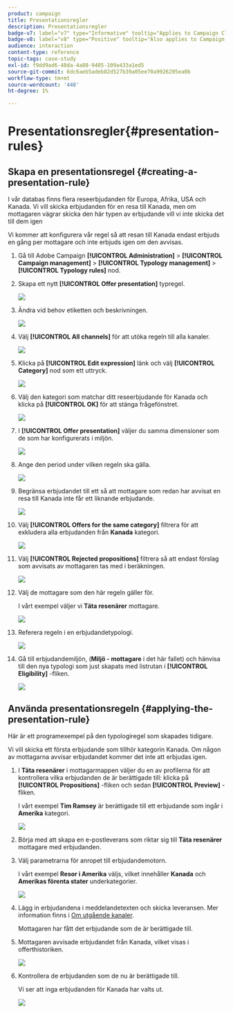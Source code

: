 ```yaml
---
product: campaign
title: Presentationsregler
description: Presentationsregler
badge-v7: label="v7" type="Informative" tooltip="Applies to Campaign Classic v7"
badge-v8: label="v8" type="Positive" tooltip="Also applies to Campaign v8"
audience: interaction
content-type: reference
topic-tags: case-study
exl-id: f9dd9ad6-48da-4a80-9405-109a433a1ed5
source-git-commit: 6dc6aeb5adeb82d527b39a05ee70a9926205ea0b
workflow-type: tm+mt
source-wordcount: '448'
ht-degree: 1%

---
```


# Presentationsregler{#presentation-rules}



## Skapa en presentationsregel {#creating-a-presentation-rule}

I vår databas finns flera reseerbjudanden för Europa, Afrika, USA och Kanada. Vi vill skicka erbjudanden för en resa till Kanada, men om mottagaren vägrar skicka den här typen av erbjudande vill vi inte skicka det till dem igen

Vi kommer att konfigurera vår regel så att resan till Kanada endast erbjuds en gång per mottagare och inte erbjuds igen om den avvisas.

1. Gå till Adobe Campaign **[!UICONTROL Administration]** > **[!UICONTROL Campaign management]** > **[!UICONTROL Typology management]** > **[!UICONTROL Typology rules]** nod.
1. Skapa ett nytt **[!UICONTROL Offer presentation]** typregel.

   ![](assets/offer_typology_example_001.png)

1. Ändra vid behov etiketten och beskrivningen.

   ![](assets/offer_typology_example_002.png)

1. Välj **[!UICONTROL All channels]** för att utöka regeln till alla kanaler.

   ![](assets/offer_typology_example_003.png)

1. Klicka på **[!UICONTROL Edit expression]** länk och välj **[!UICONTROL Category]** nod som ett uttryck.

   ![](assets/offer_typology_example_004.png)

1. Välj den kategori som matchar ditt reseerbjudande för Kanada och klicka på **[!UICONTROL OK]** för att stänga frågefönstret.

   ![](assets/offer_typology_example_005.png)

1. I **[!UICONTROL Offer presentation]** väljer du samma dimensioner som de som har konfigurerats i miljön.

   ![](assets/offer_typology_example_006.png)

1. Ange den period under vilken regeln ska gälla.

   ![](assets/offer_typology_example_007.png)

1. Begränsa erbjudandet till ett så att mottagare som redan har avvisat en resa till Kanada inte får ett liknande erbjudande.

   ![](assets/offer_typology_example_008.png)

1. Välj **[!UICONTROL Offers for the same category]** filtrera för att exkludera alla erbjudanden från **Kanada** kategori.

   ![](assets/offer_typology_example_020.png)

1. Välj **[!UICONTROL Rejected propositions]** filtrera så att endast förslag som avvisats av mottagaren tas med i beräkningen.

   ![](assets/offer_typology_example_021.png)

1. Välj de mottagare som den här regeln gäller för.

   I vårt exempel väljer vi **Täta resenärer** mottagare.

   ![](assets/offer_typology_example_009.png)

1. Referera regeln i en erbjudandetypologi.

   ![](assets/offer_typology_example_013.png)

1. Gå till erbjudandemiljön, (**Miljö - mottagare** i det här fallet) och hänvisa till den nya typologi som just skapats med listrutan i **[!UICONTROL Eligibility]** -fliken.

   ![](assets/offer_typology_example_014.png)

## Använda presentationsregeln {#applying-the-presentation-rule}

Här är ett programexempel på den typologiregel som skapades tidigare.

Vi vill skicka ett första erbjudande som tillhör kategorin Kanada. Om någon av mottagarna avvisar erbjudandet kommer det inte att erbjudas igen.

1. I **Täta resenärer** i mottagarmappen väljer du en av profilerna för att kontrollera vilka erbjudanden de är berättigade till: klicka på **[!UICONTROL Propositions]** -fliken och sedan **[!UICONTROL Preview]** -fliken.

   I vårt exempel **Tim Ramsey** är berättigade till ett erbjudande som ingår i **Amerika** kategori.

   ![](assets/offer_typology_example_015.png)

1. Börja med att skapa en e-postleverans som riktar sig till **Täta resenärer** mottagare med erbjudanden.
1. Välj parametrarna för anropet till erbjudandemotorn.

   I vårt exempel **Resor i Amerika** väljs, vilket innehåller **Kanada** och **Amerikas förenta stater** underkategorier.

   ![](assets/offer_typology_example_016.png)

1. Lägg in erbjudandena i meddelandetexten och skicka leveransen. Mer information finns i [Om utgående kanaler](../../interaction/using/about-outbound-channels.md).

   Mottagaren har fått det erbjudande som de är berättigade till.

1. Mottagaren avvisade erbjudandet från Kanada, vilket visas i offerthistoriken.

   ![](assets/offer_typology_example_018.png)

1. Kontrollera de erbjudanden som de nu är berättigade till.

   Vi ser att inga erbjudanden för Kanada har valts ut.

   ![](assets/offer_typology_example_019.png)
